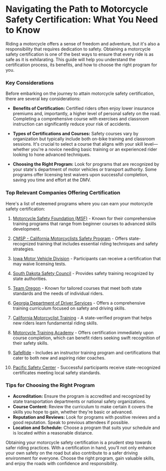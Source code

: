 # Navigating the Path to Motorcycle Safety Certification: What You Need to Know

Riding a motorcycle offers a sense of freedom and adventure, but it's also a responsibility that requires dedication to safety. Obtaining a motorcycle safety certification is one of the best ways to ensure that every ride is as safe as it is exhilarating. This guide will help you understand the certification process, its benefits, and how to choose the right program for you.

### Key Considerations

Before embarking on the journey to attain motorcycle safety certification, there are several key considerations:

- **Benefits of Certification:** Certified riders often enjoy lower insurance premiums and, importantly, a higher level of personal safety on the road. Completing a comprehensive course with exercises and classroom instruction can significantly reduce your risk of accidents.
  
- **Types of Certifications and Courses:** Safety courses vary by organization but typically include both on-bike training and classroom sessions. It's crucial to select a course that aligns with your skill level—whether you're a novice needing basic training or an experienced rider looking to hone advanced techniques.

- **Choosing the Right Program:** Look for programs that are recognized by your state's department of motor vehicles or transport authority. Some programs offer licensing test waivers upon successful completion, saving you time and effort at the DMV.

### Top Relevant Companies Offering Certification

Here's a list of esteemed programs where you can earn your motorcycle safety certification:

1. [Motorcycle Safety Foundation (MSF)](/dir/motorcycle_safety_foundation) - Known for their comprehensive training programs that range from beginner courses to advanced skills development.

2. [CMSP - California Motorcyclists Safety Program](/dir/cmsp_-_california_motorcyclists_safety_program) - Offers state-recognized training that includes essential riding techniques and safety strategies.

3. [Iowa Motor Vehicle Division](/dir/iowa_motor_vehicle_division) - Participants can receive a certification that may waive licensing tests.

4. [South Dakota Safety Council](/dir/south_dakota_safety_council) - Provides safety training recognized by state authorities.

5. [Team Oregon](/dir/team_oregon) - Known for tailored courses that meet both state standards and the needs of individual riders.

6. [Georgia Department of Driver Services](/dir/georgia_department_of_driver_services) - Offers a comprehensive training curriculum focused on safety and driving skills.

7. [California Motorcyclist Training](/dir/california_motorcyclist_training) - A state-verified program that helps new riders learn fundamental riding skills.

8. [Motorcycle Training Academy](/dir/motorcycle_training_academy) - Offers certification immediately upon course completion, which can benefit riders seeking swift recognition of their safety skills.

9. [SafeRide](/dir/saferide) - Includes an instructor training program and certifications that cater to both new and aspiring rider coaches.

10. [Pacific Safety Center](/dir/pacific_safety_center) - Successful participants receive state-recognized certificates meeting local safety standards.

### Tips for Choosing the Right Program

- **Accreditation:** Ensure the program is accredited and recognized by state transportation departments or national safety organizations.
- **Course Content:** Review the curriculum to make certain it covers the skills you hope to gain, whether they're basic or advanced.
- **Reputation and Reviews:** Look for programs with positive reviews and a good reputation. Speak to previous attendees if possible.
- **Location and Schedule:** Choose a program that suits your schedule and is located within a reasonable distance.

Obtaining your motorcycle safety certification is a prudent step towards safer riding practices. With a certification in hand, you'll not only enhance your own safety on the road but also contribute to a safer driving environment for everyone. Choose the right program, gain valuable skills, and enjoy the roads with confidence and responsibility.